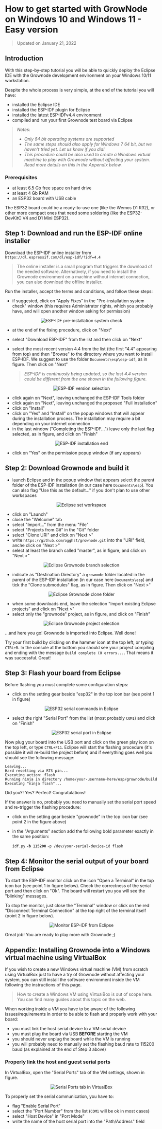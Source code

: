 # How to get started with GrowNode on Windows 10 and Windows 11 - Easy version

> Updated on January 21, 2022

## Introduction

With this step-by-step tutorial you will be able to quickly deploy the Eclipse IDE with the Grownode development environment on your Windows 10/11 workstation.

Despite the whole process is very simple, at the end of the tutorial you will have:
- installed the Eclipse IDE
- installed the ESP-IDF plugin for Eclipse
- installed the latest ESP-IDFv4.4 environment
- compiled and run your first Grownode test board via Eclipse
 
> *Notes:*
> - *Only 64 bit operating systems are supported*
> - *The same steps should also apply for Windows 7 64 bit, but we haven't tried yet. Let us know if you did!*
> - *This procedure could be also used to create a Windows virtual machine to play with Grownode without affecting your system. Read more details on this in the Appendix below.*

### Prerequisites

- at least 6.5 Gb free space on hard drive 
- at least 4 Gb RAM
- an ESP32 board with USB cable
 
The ESP32 board could be a ready-to-use one (like the Wemos D1 R32), or other more compact ones that need some soldering (like the ESP32-DevKitC V4 and D1 Mini ESP32).

## Step 1: Download and run the ESP-IDF online installer

Download the ESP-IDF online installer from `https://dl.espressif.com/dl/esp-idf/?idf=4.4`

> The online installer is a small program that triggers the download of the needed software. Alternatively, if you need to install the Grownode environment on a machine without internet connection, you can also download the offline installer.

Run the installer, accept the terms and conditions, and follow these steps:

- if suggested, click on "Apply Fixes" in the "Pre-installation system check" window (this requires Administrator rights, which you probably have, and will open another window asking for permission)

<p align="center"><img alt="ESP-IDF pre-installation system check" src="../img/esp-idf_pre_installation_system_check.png"></p>

- at the end of the fixing procedure, click on "Next"
- select "Download ESP-IDF" from the list and then click on "Next"
- select the most recent version 4.4 from the list (the first "4.4" appearing from top) and then "Browse" to the directory where you want to install ESP-IDF. We suggest to use the folder `Documents\esp\esp-idf`, as in figure. Then click on "Next"

	> *ESP-IDF is continuosly being updated, so the last 4.4 version could be different from the one shown in the following figure.*

<p align="center"><img alt="ESP-IDF version selection" src="../img/esp-idf_version_selection.png"></p>

- click again on "Next", leaving unchanged the ESP-IDF Tools folder
- click again on "Next", leaving unchanged the proposed "Full installation"
- click on "Install"
- click on "Yes" and "Install" on the popup windows that will appear during the installation process. The installation may require a bit depending on your internet connection
- in the last window ("Completing the ESP-IDF...") leave only the last flag selected, as in figure, and click on "Finish"

<p align="center"><img alt="ESP-IDF installation end" src="../img/esp-idf_installation_end.png"></p>

- click on "Yes" on the permission popup window (if any appears)

## Step 2: Download Grownode and build it

- launch Eclipse and in the popup window that appears select the parent folder of the ESP-IDF installation (in our case here `Documents\esp`). You can also flag "Use this as the default..." if you don't plan to use other workspaces

<p align="center"><img alt="Eclipse set workspace" src="../img/eclipse_set_workspace.png"></p>

- click on "Launch"
- close the "Welcome" tab
- select "Import..." from the menu "File"
- select "Projects from Git" in the "Git" folder
- select "Clone URI" and click on "Next >"
- write `https://github.com/ogghst/grownode.git` into the "URI" field, anche click on "Next >"
- select at least the branch called "master", as in figure, and click on "Next >"

<p align="center"><img alt="Eclipse Grownode branch selection" src="../img/eclipse_grownode_branch_selection.png"></p>

- indicate as "Destination Directory" a `grownode` folder located in the parent of the ESP-IDF installation (in our case here `Documents\esp`) and tick the "Clone submodules" flag, as in figure. Then click on "Next >"

<p align="center"><img alt="Eclipse Grownode clone folder" src="../img/eclipse_grownode_clone_folder.png"></p>

- when some downloads end, leave the selection "Import existing Eclipse projects" and click on "Next >"
- select only the "grownode" project, as in figure, and click on "Finish"

<p align="center"><img alt="Eclipse Grownode project selection" src="../img/eclipse_grownode_project.png"></p>

...and here you go! Grownode is imported into Eclipse. Well done!

Try your first build by clicking on the hammer icon at the top left, or typing `CTRL+B`.
In the console at the bottom you should see your project compiling and ending with the message `Build complete (0 errors...`. That means it was successful. Great!

## Step 3: Flash your board from Eclipse

Before flashing you must complete some configuration steps:

- click on the setting gear beside "esp32" in the top icon bar (see point 1 in figure)

<p align="center"><img alt="ESP32 serial commands in Eclipse" src="../img/eclipse_flashing_settings_win.png"></p>

- select the right "Serial Port" from the list (most probably `COM1`) and click on "Finish"

<p align="center"><img alt="ESP32 serial port in Eclipse" src="../img/eclipse_serial_port.png"></p>

Now plug your board into the USB port and click on the green play icon on the top left, or type `CTRL+F11`. Eclipse will start the flashing procedure (it's possible it will re-build the project before) and if everything goes well you should see the following message:

```
Leaving...
Hard resetting via RTS pin...
Executing action: flash
Running ninja in directory /home/your-username-here/esp/grownode/build
Executing "ninja flash"...
```

Did you?! Yes? Perfect! Congratulations!

If the answer is no, probably you need to manually set the serial port speed and re-trigger the flashing procedure:

- click on the setting gear beside "grownode" in the top icon bar (see point 2 in the figure above)
- in the "Arguments" section add the following bold parameter exactly in the same position:

	`idf.py` **`-b 115200`** `-p /dev/your-serial-device-id flash`

## Step 4: Monitor the serial output of your board from Eclipse

To start the ESP-IDF monitor click on the icon "Open a Terminal" in the top icon bar (see point 1 in figure below). Check the correctness of the serial port and then click on "Ok".
The board will restart you you will see the "blinking" messages.

To stop the monitor, just close the "Terminal" window or click on the red "Disconnect Terminal Connection" at the top right of the terminal itself (point 2 in figure below).

<p align="center"><img alt="Monitor ESP-IDF from Eclipse" src="../img/eclipse_monitor_win.png"></p>

Great job! You are ready to play more with Grownode ;)

## Appendix: Installing Grownode into a Windows virtual machine using VirtualBox

If you wish to create a new Windows virtual machine (VM) from scratch using VirtualBox just to have a try of Grownode without affecting your system, you can still install the software environment inside the VM following the instructions of this page.

> How to create a Windows VM using VirtualBox is out of scope here. You can find many guides about this topic on the web.

When working inside a VM you have to be aware of the following issues/requirements in order to be able to flash and properly work with your board:
- you must link the host serial device to a VM serial device
- you must plug the board via USB **BEFORE** starting the VM
- you should never unplug the board while the VM is running
- you will probably need to manually set the flashing baud rate to 115200 baud (as explained at the end of Step 3 above)

### Properly link the host and guest serial ports

In VirtualBox, open the "Serial Ports" tab of the VM settings, shown in figure.

<p align="center"><img alt="Serial Ports tab in VirtualBox" src="../img/appendix_virtualbox_serial.png"></p>

To properly set the serial communication, you have to:
- flag "Enable Serial Port"
- select the "Port Number" from the list (`COM1` will be ok in most cases)
- select "Host Device" in "Port Mode"
- write the name of the host serial port into the "Path/Address" field
